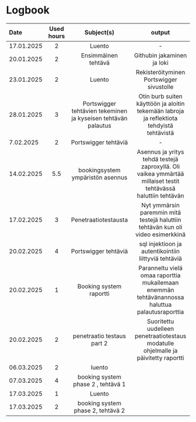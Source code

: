 # Logbook


| Date  | Used hours | Subject(s) |  output |
| :---         |     :---:      |     :---:      |     :---:      |
| 17.01.2025 | 2 | Luento  | -  |
| 20.01.2025 | 2 | Ensimmäinen tehtävä  | Githubin jakaminen ja loki  |
| 23.01.2025 | 2 | Luento  | Rekisteröityminen Portswigger sivustolle  |
| 28.01.2025 | 3 | Portswigger tehtävien tekeminen ja kyseisen tehtävän palautus  | Otin burb suiten käyttöön ja aloitin tekemään labroja ja reflektiota tehdyistä tehtävistä |
| 7.02.2025 | 2 | Portswigger tehtäviä  | -  |
| 14.02.2025 | 5.5 | bookingsystem ympäristön asennus  | Asennus ja yritys tehdä testejä zaproxyllä. Oli vaikea ymmärtää millaiset testit tehtävässä haluttiin tehtävän  |
| 17.02.2025 | 3 | Penetraatiotestausta  | Nyt ymmärsin paremmin mitä testejä haluttiin tehtävän kun oli video esimerkkinä  |
| 20.02.2025 | 4 | Portswigger tehtäviä  | sql injektioon ja autentikointiin liittyviä tehtäviä  |
| 20.02.2025 | 1 | Booking system raportti  | Paranneltu vielä omaa raporttia mukailemaan enemmän tehtävänannossa haluttua palautusraporttia  |
| 20.02.2025 | 2 | penetraatio testaus part 2  | Suoritettu uudelleen penetraatiotestaus modatulle ohjelmalle ja päivitetty raportti  |
| 06.03.2025 | 2 |  luento |   
| 07.03.2025 | 4 |  booking system phase 2 , tehtävä 1|
| 17.03.2025 | 1 | Luento |
| 17.03.2025 | 2 |  booking system phase 2, tehtävä 2 |
